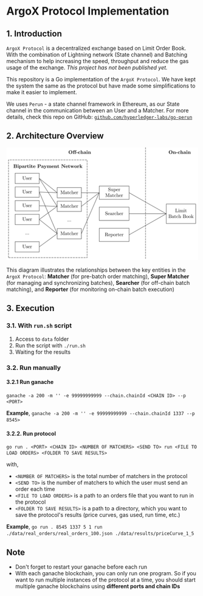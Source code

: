 # ArgoX Protocol Implementation
## 1. Introduction
`ArgoX Protocol` is a decentralized exchange based on Limit Order Book. With the combination of Lightning network (State channel) and Batching mechanism to help increasing the speed, throughput and reduce the gas usage of the exchange. *This project has not been published yet.*

This repository is a Go implementation of the `ArgoX Protocol`. We have kept the system the same as the protocol but have made some simplifications to make it easier to implement.

We uses `Perun` - a state channel framework in Ethereum, as our State channel in the communication between an User and a Matcher. For more details, check this repo on GitHub: [`github.com/hyperledger-labs/go-perun`](https://github.com/hyperledger-labs/go-perun)

## 2. Architecture Overview
![Overview of the proposed hybrid exchange protocol architecture](./Architecture.png)

This diagram illustrates the relationships between the key entities in the `ArgoX Protocol`: **Matcher**
(for pre-batch order matching), **Super Matcher** (for managing and synchronizing batches), **Searcher** (for off-chain batch matching), and **Reporter** (for
monitoring on-chain batch execution)

## 3. Execution
### 3.1. With `run.sh` script
1. Access to `data` folder
2. Run the script with `./run.sh`
3. Waiting for the results

### 3.2. Run manually
#### 3.2.1 Run ganache 
```
ganache -a 200 -m '' -e 99999999999 --chain.chainId <CHAIN ID> --p <PORT>
```
<b>Example</b>, `ganache -a 200 -m '' -e 99999999999 --chain.chainId 1337 --p 8545>`


#### 3.2.2. Run protocol
```
go run . <PORT> <CHAIN ID> <NUMBER OF MATCHERS> <SEND TO> run <FILE TO LOAD ORDERS> <FOLDER TO SAVE RESULTS>
```
with, 
- `<NUMBER OF MATCHERS>` is the total number of matchers in the protocol
- `<SEND TO>` is the number of matchers to which the user must send an order each time
- `<FILE TO LOAD ORDERS>` is a path to an orders file that you want to run in the protocol
- `<FOLDER TO SAVE RESULTS>` is a path to a directory, which you want to save the protocol's results (price curves, gas used, run time, etc.)

<b>Example</b>, `go run . 8545 1337 5 1 run ./data/real_orders/real_orders_100.json ./data/results/priceCurve_1_5`

## Note
- Don't forget to restart your ganache before each run
- With each ganache blockchain, you can only run one program. So if you want to run multiple instances of the protocol at a time, you should start multiple ganache blockchains using **different ports and chain IDs**